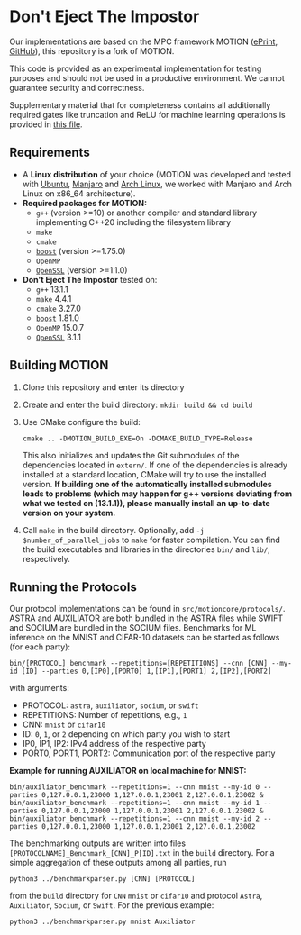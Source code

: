 # Don't Eject The Impostor

Our implementations are based on the MPC framework MOTION ([ePrint](https://ia.cr/2020/1137), [GitHub](https://github.com/encryptogroup/MOTION)), this repository is a fork of MOTION.

This code is provided as an experimental implementation for testing purposes and should not be used in a productive environment. We cannot guarantee security and correctness.

Supplementary material that for completeness contains all additionally required gates like truncation and ReLU for machine learning operations is provided in [this file](supplementary_material.pdf).

## Requirements

* A **Linux distribution** of your choice (MOTION was developed and tested with [Ubuntu](http://www.ubuntu.com/), [Manjaro](https://manjaro.org/) and [Arch Linux](https://www.archlinux.org/), we worked with Manjaro and Arch Linux on x86_64 architecture).
* **Required packages for MOTION:**
  * `g++` (version >=10)
    or another compiler and standard library implementing C++20 including the filesystem library
  * `make`
  * `cmake`
  * [`boost`](https://www.boost.org/) (version >=1.75.0)
  * `OpenMP`
  * [`OpenSSL`](https://www.openssl.org/) (version >=1.1.0)
* **Don't Eject The Impostor** tested on:
  * `g++` 13.1.1
  * `make` 4.4.1
  * `cmake` 3.27.0
  * [`boost`](https://www.boost.org/) 1.81.0
  * `OpenMP` 15.0.7
  * [`OpenSSL`](https://www.openssl.org/) 3.1.1

## Building MOTION

1. Clone this repository and enter its directory

2. Create and enter the build directory: `mkdir build && cd build`

3. Use CMake configure the build:
    ```
    cmake .. -DMOTION_BUILD_EXE=On -DCMAKE_BUILD_TYPE=Release
    ```
    This also initializes and updates the Git submodules of the dependencies
    located in `extern/`. If one of the dependencies is already installed at a standard location, CMake will try to use the installed version.
    **If building one of the automatically installed submodules leads to problems (which may happen for g++ versions deviating from what we tested on (13.1.1)), please manually install an up-to-date version on your system.**

4. Call `make` in the build directory.
   Optionally, add `-j $number_of_parallel_jobs` to `make` for faster compilation.
   You can find the build executables and libraries in the directories `bin/`
   and `lib/`, respectively.

## Running the Protocols

Our protocol implementations can be found in `src/motioncore/protocols/`. ASTRA and AUXILIATOR are both bundled in the ASTRA files while SWIFT and SOCIUM are bundled in the SOCIUM files.
Benchmarks for ML inference on the MNIST and CIFAR-10 datasets can be started as follows (for each party):
```
bin/[PROTOCOL]_benchmark --repetitions=[REPETITIONS] --cnn [CNN] --my-id [ID] --parties 0,[IP0],[PORT0] 1,[IP1],[PORT1] 2,[IP2],[PORT2]
```
with arguments:
* PROTOCOL: `astra`, `auxiliator`, `socium`, or `swift`
* REPETITIONS: Number of repetitions, e.g., `1`
* CNN: `mnist` or `cifar10`
* ID: `0`, `1`, or `2` depending on which party you wish to start
* IP0, IP1, IP2: IPv4 address of the respective party
* PORT0, PORT1, PORT2: Communication port of the respective party

**Example for running AUXILIATOR on local machine for MNIST:**
```
bin/auxiliator_benchmark --repetitions=1 --cnn mnist --my-id 0 --parties 0,127.0.0.1,23000 1,127.0.0.1,23001 2,127.0.0.1,23002 &
bin/auxiliator_benchmark --repetitions=1 --cnn mnist --my-id 1 --parties 0,127.0.0.1,23000 1,127.0.0.1,23001 2,127.0.0.1,23002 &
bin/auxiliator_benchmark --repetitions=1 --cnn mnist --my-id 2 --parties 0,127.0.0.1,23000 1,127.0.0.1,23001 2,127.0.0.1,23002
```

The benchmarking outputs are written into files `[PROTOCOLNAME]_Benchmark_[CNN]_P[ID].txt` in the `build` directory.
For a simple aggregation of these outputs among all parties, run
```
python3 ../benchmarkparser.py [CNN] [PROTOCOL]
```
from the `build` directory for `CNN` `mnist` or `cifar10` and protocol `Astra`, `Auxiliator`, `Socium`, or `Swift`.
For the previous example:
```
python3 ../benchmarkparser.py mnist Auxiliator
```
